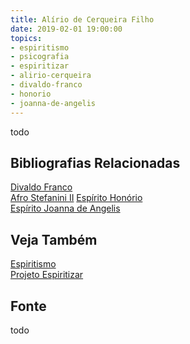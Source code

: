 ```yaml
---
title: Alírio de Cerqueira Filho
date: 2019-02-01 19:00:00
topics: 
- espiritismo
- psicografia
- espiritizar
- alirio-cerqueira
- divaldo-franco
- honorio
- joanna-de-angelis
---
```



todo

## Bibliografias Relacionadas
[Divaldo Franco](../divaldo-franco)  
[Afro Stefanini II](../afro-stefanini) 
[Espírito Honório](../honorio)  
[Espírito Joanna de Angelis](../joanna-de-angelis)  

## Veja Também
[Espiritismo](/espiritismo)  
[Projeto Espiritizar](/sobre/espiritizar)  

## Fonte
todo
